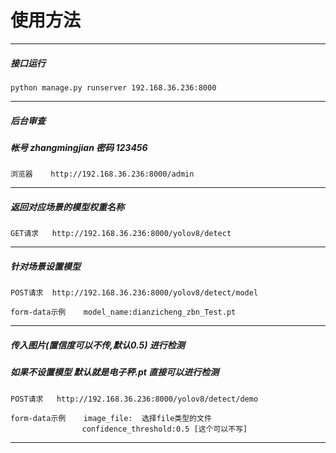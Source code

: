 # 使用方法
***
##### 接口运行
```
python manage.py runserver 192.168.36.236:8000
```
***
##### 后台审查   
##### 帐号 zhangmingjian 密码 123456
```
浏览器    http://192.168.36.236:8000/admin
```
***
##### 返回对应场景的模型权重名称
```
GET请求   http://192.168.36.236:8000/yolov8/detect
```
***
##### 针对场景设置模型
```
POST请求  http://192.168.36.236:8000/yolov8/detect/model

form-data示例    model_name:dianzicheng_zbn_Test.pt
```
***
##### 传入图片(置信度可以不传,默认0.5) 进行检测
##### 如果不设置模型 默认就是电子秤.pt 直接可以进行检测
```
POST请求   http://192.168.36.236:8000/yolov8/detect/demo

form-data示例    image_file:  选择file类型的文件
                confidence_threshold:0.5 [这个可以不写]    
```
***
